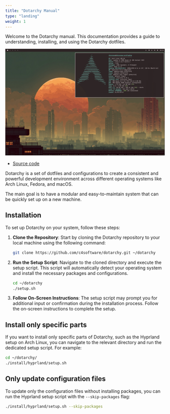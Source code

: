 ```yaml
---
title: "Dotarchy Manual"
type: "landing"
weight: 1
---
```


Welcome to the Dotarchy manual. This documentation provides a guide to understanding, installing, and using the Dotarchy dotfiles.

![Screenshot](./screenshot.jpg)

- [Source code](https://github.com/c4software/dotarchy)

Dotarchy is a set of dotfiles and configurations to create a consistent and powerful development environment across different operating systems like Arch Linux, Fedora, and macOS.

The main goal is to have a modular and easy-to-maintain system that can be quickly set up on a new machine.


## Installation

To set up Dotarchy on your system, follow these steps:

1. **Clone the Repository**: Start by cloning the Dotarchy repository to your local machine using the following command:

   ```bash
   git clone https://github.com/c4software/dotarchy.git ~/dotarchy
   ```

2. **Run the Setup Script**: Navigate to the cloned directory and execute the setup script. This script will automatically detect your operating system and install the necessary packages and configurations.

   ```bash
   cd ~/dotarchy
   ./setup.sh
   ```

3. **Follow On-Screen Instructions**: The setup script may prompt you for additional input or confirmation during the installation process. Follow the on-screen instructions to complete the setup.

## Install only specific parts

If you want to install only specific parts of Dotarchy, such as the Hyprland setup on Arch Linux, you can navigate to the relevant directory and run the dedicated setup script. For example:

```bash
cd ~/dotarchy/
./install/hyprland/setup.sh
```

## Only update configuration files

To update only the configuration files without installing packages, you can run the Hyprland setup script with the `--skip-packages` flag:

```bash
./install/hyprland/setup.sh --skip-packages
```